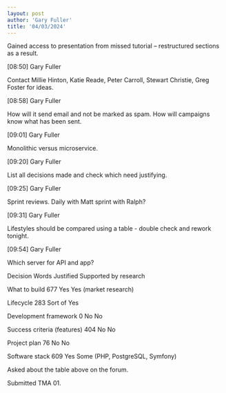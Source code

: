 ```yaml
---
layout: post
author: 'Gary Fuller'
title: '04/03/2024'
---
```


Gained access to presentation from missed tutorial – restructured sections as a result.

[08:50] Gary Fuller

Contact Millie Hinton, Katie Reade, Peter Carroll, Stewart Christie, Greg Foster for ideas.

[08:58] Gary Fuller

How will it send email and not be marked as spam. How will campaigns know what has been sent.

[09:01] Gary Fuller

Monolithic versus microservice. 

[09:20] Gary Fuller

List all decisions made and check which need justifying. 

[09:25] Gary Fuller

Sprint reviews. Daily with Matt  sprint with Ralph?

[09:31] Gary Fuller

Lifestyles should be compared using a table - double check and rework tonight. 

[09:54] Gary Fuller

Which server for API and app?

Decision	Words	Justified	Supported by research

What to build	677	Yes	Yes (market research)

Lifecycle	283	Sort of	Yes

Development framework	0	No	No

Success criteria (features)	404	No	No

Project plan	76	No	No

Software stack	609	Yes	Some (PHP, PostgreSQL, Symfony)

Asked about the table above on the forum.

Submitted TMA 01.
